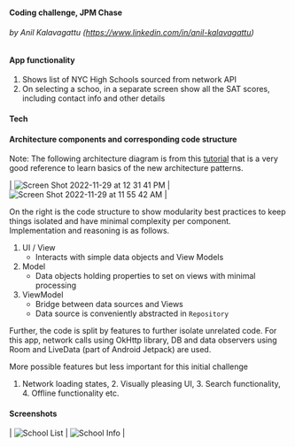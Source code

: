 
#### Coding challenge, JPM Chase

###### by Anil Kalavagattu (https://www.linkedin.com/in/anil-kalavagattu)


#### App functionality
1. Shows list of NYC High Schools sourced from network API
2. On selecting a schoo, in a separate screen show all the SAT scores, including contact info and other details


#### Tech

#### Architecture components and corresponding code structure


Note: The following architecture diagram is from this [tutorial](https://google-developer-training.github.io/android-developer-fundamentals-course-concepts-v2/unit-4-saving-user-data/lesson-10-storing-data-with-room/10-1-c-room-livedata-viewmodel/10-1-c-room-livedata-viewmodel.html) that is a very good reference to learn basics of the new architecture patterns.

| ![Screen Shot 2022-11-29 at 12 31 41 PM](https://user-images.githubusercontent.com/1905832/204641483-b747f067-5199-4a32-a22f-abc393f74558.png) | ![Screen Shot 2022-11-29 at 11 55 42 AM](https://user-images.githubusercontent.com/1905832/204634801-eb626387-9951-49ae-ae9f-f6cec71e9cb7.png) | 



On the right is the code structure to show modularity best practices to keep things isolated and have minimal complexity per component. Implementation and reasoning is as follows.

1. UI / View
   * Interacts with simple data objects and View Models
2. Model
   * Data objects holding properties to set on views with minimal processing
3. ViewModel
   * Bridge between data sources and Views
   * Data source is conveniently abstracted in `Repository` 

Further, the code is split by features to further isolate unrelated code. For this app, network calls using OkHttp library, DB and data observers using Room and LiveData (part of Android Jetpack) are used. 


More possible features but less important for this initial challenge
1. Network loading states, 2. Visually pleasing UI, 3. Search functionality, 4. Offline functionality etc.







#### Screenshots
| ![School List](https://user-images.githubusercontent.com/1905832/204622126-ca15fefe-e780-4381-b0dc-a82fd311adf2.png) | ![School Info](https://user-images.githubusercontent.com/1905832/204622128-55af8876-fa56-4c25-bf02-6ccedaea6688.png) | 
